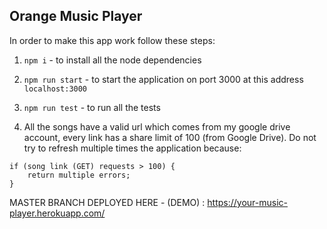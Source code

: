 ## Orange Music Player

In order to make this app work follow these steps:

1. `npm i` - to install all the node dependencies
2. `npm run start` - to start the application on port 3000 at this address `localhost:3000`
3. `npm run test` - to run all the tests

4. All the songs have a valid url which comes from my google drive account, every link has a share limit of 100 (from Google Drive).
Do not try to refresh multiple times the application because:
```
if (song link (GET) requests > 100) {
    return multiple errors;
}
```

MASTER BRANCH DEPLOYED HERE - (DEMO) : https://your-music-player.herokuapp.com/
